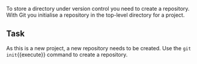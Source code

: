 To store a directory under version control you need to create a repository. With Git you initialise a repository in the top-level directory for a project.

## Task

As this is a new project, a new repository needs to be created. Use the `git init`{{execute}} command to create a repository.
